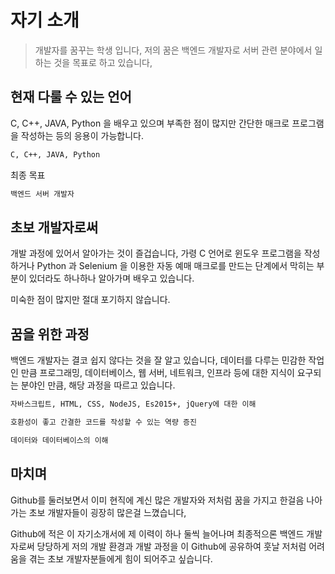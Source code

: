# 자기 소개

> 개발자를 꿈꾸는 학생 입니다, 저의 꿈은 백엔드 개발자로 서버 관련 분야에서 일하는 것을 목표로 하고 있습니다,
> 

## 현재 다룰 수 있는 언어

C, C++, JAVA, Python 을 배우고 있으며 부족한 점이 많지만 간단한 매크로 프로그램을 작성하는 등의 응용이 가능합니다.

```sh
C, C++, JAVA, Python
```

최종 목표

```sh
백엔드 서버 개발자
```

## 초보 개발자로써

개발 과정에 있어서 알아가는 것이 즐겁습니다, 가령 C 언어로 윈도우 프로그램을 작성하거나 Python 과 Selenium 을 이용한 자동 예매 매크로를 만드는 단계에서 막히는 부분이 있더라도 하나하나 알아가며 배우고 있습니다.

미숙한 점이 많지만 절대 포기하지 않습니다.

## 꿈을 위한 과정

백엔드 개발자는 결코 쉽지 않다는 것을 잘 알고 있습니다, 데이터를 다루는 민감한 작업인 만큼 프로그래밍, 데이터베이스, 웹 서버, 네트워크, 인프라 등에 대한 지식이 요구되는 분야인 만큼, 해당 과정을 따르고 있습니다.

```sh
자바스크립트, HTML, CSS, NodeJS, Es2015+, jQuery에 대한 이해

호환성이 좋고 간결한 코드를 작성할 수 있는 역량 증진

데이터와 데이터베이스의 이해
```

## 마치며

Github를 둘러보면서 이미 현직에 계신 많은 개발자와 저처럼 꿈을 가지고 한걸음 나아가는 초보 개발자들이 굉장히 많은걸 느꼈습니다, 

Github에 적은 이 자기소개서에 제 이력이 하나 둘씩 늘어나며 최종적으론 백엔드 개발자로써 당당하게 저의 개발 환경과 개발 과정을 이 Github에 공유하여 훗날 저처럼 어려움을 겪는 초보 개발자분들에게 힘이 되어주고 싶습니다.
